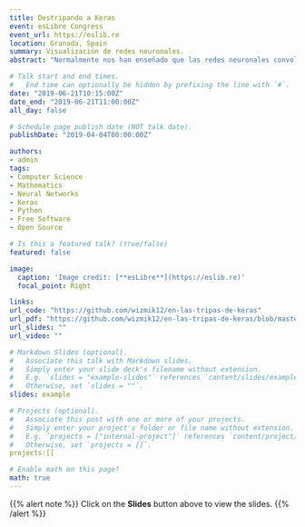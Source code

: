 ```yaml
---
title: Destripando a Keras
event: esLibre Congress 
event_url: https://eslib.re
location: Granada, Spain
summary: Visualización de redes neuronales.
abstract: "Normalmente nos han enseñado que las redes neuronales convolucionales son muy buenas clasificando objetos, de hecho se podría decir que son excepcionales clasificando perros y gatos. Sin embargo, debido a la complejidad de estos modelos, su interpretabilidad es escasa y son conocidos como modelos de caja negra: solamente se conoce la entrada y la salida pero no qué ocurre dentro. En esta charla venimos dispuestos a dinamitar esta idea. Usando diversas librerías de aprendizaje automático, vamos explicar cual es el funcionamiento de estos modelos y entender su mecanismo gracias a distintas visualizaciones. "

# Talk start and end times.
#   End time can optionally be hidden by prefixing the line with `#`.
date: "2019-06-21T10:15:00Z"
date_end: "2019-06-21T11:00:00Z"
all_day: false

# Schedule page publish date (NOT talk date).
publishDate: "2019-04-04T00:00:00Z"

authors: 
- admin
tags:
- Computer Science
- Mathematics
- Neural Networks
- Keras
- Python
- Free Software
- Open Source

# Is this a featured talk? (true/false)
featured: false

image:
  caption: 'Image credit: [**esLibre**](https://eslib.re)'
  focal_point: Right

links:
url_code: "https://github.com/wizmik12/en-las-tripas-de-keras"
url_pdf: "https://github.com/wizmik12/en-las-tripas-de-keras/blob/master/Destripando%20Keras%20Eslibre.pdf"
url_slides: ""
url_video: ""

# Markdown Slides (optional).
#   Associate this talk with Markdown slides.
#   Simply enter your slide deck's filename without extension.
#   E.g. `slides = "example-slides"` references `content/slides/example-slides.md`.
#   Otherwise, set `slides = ""`.
slides: example

# Projects (optional).
#   Associate this post with one or more of your projects.
#   Simply enter your project's folder or file name without extension.
#   E.g. `projects = ["internal-project"]` references `content/project/deep-learning/index.md`.
#   Otherwise, set `projects = []`.
projects:[]

# Enable math on this page?
math: true
---
```


{{% alert note %}}
Click on the **Slides** button above to view the slides.
{{% /alert %}}

